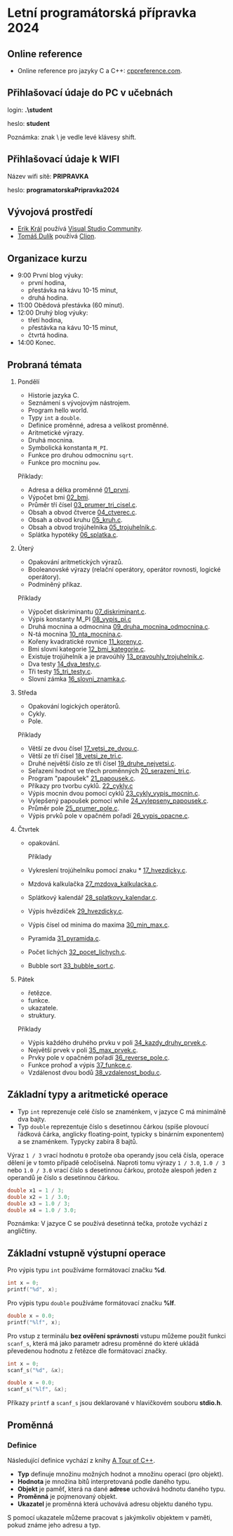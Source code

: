 # Letní programátorská přípravka 2024


## Online reference

- Online reference pro jazyky C a C++: [cppreference.com](https://en.cppreference.com/w/).

## Přihlašovací údaje do PC v učebnách

login: **.\student**

heslo: **student**

Poznámka: znak \ je vedle levé klávesy shift.

## Přihlašovací údaje k WIFI

Název wifi sítě: **PRIPRAVKA**

heslo: **programatorskaPripravka2024**

## Vývojová prostředí

- [Erik Král](https://fai.utb.cz/contacts/ing-et-ing-erik-kral-ph-d/) používá [Visual Studio Community](https://visualstudio.microsoft.com/vs/community/).
- [Tomáš Dulík](https://fai.utb.cz/contacts/ing-tomas-dulik-ph-d/) používá [Clion](https://www.jetbrains.com/clion/).

## Organizace kurzu

- 9:00 První blog výuky:
	- první hodina,
	- přestávka na kávu 10-15 minut,
	- druhá hodina.
- 11:00 Obědová přestávka (60 minut).
- 12:00 Druhý blog výuky:
	- třetí hodina,
	- přestávka na kávu 10-15 minut,
	- čtvrtá hodina.
- 14:00 Konec.

## Probraná témata

1. Pondělí
	- Historie jazyka C.
	- Seznámení s vývojovým nástrojem.
	- Program hello world.
	- Typy ```int``` a ```double```.
	- Definice proměnné, adresa a velikost proměnné.
	- Aritmetické výrazy.
	- Druhá mocnina.
	- Symbolická konstanta ```M_PI```.
	- Funkce pro druhou odmocninu ```sqrt```.
	- Funkce pro mocninu ```pow```.

	Příklady:	
	- Adresa a délka proměnné [01_prvni](src/01_prvni.c).
	- Výpočet bmi [02_bmi](src/02_bmi.c).
	- Průměr tří čísel [03_prumer_tri_cisel.c](src/03_prumer_tri_cisel.c).
	- Obsah a obvod čtverce [04_ctverec.c](src/04_ctverec.c).
	- Obsah a obvod kruhu [05_kruh.c](src/05_kruh.c).
	- Obsah a obvod trojúhelníka [05_trojuhelnik.c](src/05_trojuhelnik.c).
	- Splátka hypotéky [06_splatka.c](src/06_splatka.c). 


2. Úterý
	- Opakování aritmetických výrazů.
	- Booleanovské výrazy (relační operátory, operátor rovnosti, logické operátory).
	- Podmíněný příkaz.

 	Příklady
	- Výpočet diskriminantu [07_diskriminant.c](src/07_diskriminant.c).
 	- Výpis konstanty M_PI [08_vypis_pi.c](src/08_vypis_pi.c)
  	- Druhá mocnina a odmocnina [09_druha_mocnina_odmocnina.c](src/09_druha_mocnina_odmocnina.c).
   	- N-tá mocnina [10_nta_mocnina.c](src/10_nta_mocnina.c).
   	- Kořeny kvadratické rovnice [11_koreny.c](src/11_koreny.c).
   	- Bmi slovní kategorie [12_bmi_kategorie.c](src/12_bmi_kategorie.c).
   	- Existuje trojúhelník a je pravoúhlý [13_pravouhly_trojuhelnik.c](src/13_pravouhly_trojuhelnik.c).
   	- Dva testy [14_dva_testy.c](src/14_dva_testy.c).
   	- Tři testy [15_tri_testy.c](src/15_tri_testy.c).
   	- Slovní zámka [16_slovni_znamka.c](src/16_slovni_znamka.c).
3. Středa
	- Opakování logických operátorů.
 	- Cykly. 	
 	- Pole.

 	Příklady
	- Větší ze dvou čísel [17_vetsi_ze_dvou.c](src/17_vetsi_ze_dvou.c).
 	- Větší ze tří čísel [18_vetsi_ze_tri.c](src/18_vetsi_ze_tri.c).
  	- Druhé největší číslo ze tří čísel [19_druhe_nejvetsi.c](src/19_druhe_nejvetsi.c).
   	- Seřazení hodnot ve třech proměnných [20_serazeni_tri.c](src/20_serazeni_tri.c).
   	- Program "papoušek" [21_papousek.c](src/21_papousek.c).
   	- Příkazy pro tvorbu cyklů. [22_cykly.c](src/22_cykly.c)
   	- Výpis mocnin dvou pomocí cyklů [23_cykly_vypis_mocnin.c](src/23_cykly_vypis_mocnin.c).
   	- Vylepšený papoušek pomocí while [24_vylepseny_papousek.c](src/24_vylepseny_papousek.c).
   	- Průměr pole [25_prumer_pole.c](src/25_prumer_pole.c).
   	- Výpis prvků pole v opačném pořadí [26_vypis_opacne.c](src/26_vypis_opacne.c).
   	  
4. Čtvrtek
   	- opakování.

      	Příklady
   	- Vykreslení trojúhelníku pomocí znaku * [17_hvezdicky.c](src/17_hvezdicky.c).
   	- Mzdová kalkulačka [27_mzdova_kalkulacka.c](src/27_mzdova_kalkulacka.c).
   	- Splátkový kalendář [28_splatkovy_kalendar.c](src/28_splatkovy_kalendar.c).
   	- Výpis hvězdiček [29_hvezdicky.c](src/29_hvezdicky.c).
   	- Výpis čísel od minima do maxima [30_min_max.c](src/30_min_max.c).
   	- Pyramida [31_pyramida.c](src/31_pyramida.c).
   	- Počet lichých [32_pocet_lichych.c](src/32_pocet_lichych.c).
   	- Bubble sort [33_bubble_sort.c](src/33_bubble_sort.c).
5. Pátek
   	- řetězce.
   	- funkce.
   	- ukazatele.
   	- struktury.
  
   	Příklady
   	- Výpis každého druhého prvku v poli [34_kazdy_druhy_prvek.c](src/34_kazdy_druhy_prvek.c).
   	- Největší prvek v poli [35_max_prvek.c](src/35_max_prvek.c).
   	- Prvky pole v opačném pořadí [36_reverse_pole.c](src/36_reverse_pole.c).
   	- Funkce prohoď a výpis [37_funkce.c](src/37_funkce.c).
   	- Vzdálenost dvou bodů [38_vzdalenost_bodu.c](src/38_vzdalenost_bodu.c).
   	    
## Základní typy a aritmetické operace

- Typ ```int``` reprezenuje celé číslo se znaménkem, v jazyce C má minimálně dva bajty.
- Typ ```double``` reprezentuje číslo s desetinnou čárkou (spíše plovoucí řádková čárka, anglicky floating-point, typicky s binárním exponentem) a se znaménkem. Typycky zabíra 8 bajtů.
  
Výraz ```1 / 3``` vrací hodnotu ```0``` protože oba operandy jsou celá čísla, operace dělení je v tomto případě celočíselná.
Naproti tomu výrazy ```1 / 3.0```, ```1.0 / 3``` nebo ```1.0 / 3.0``` vrací číslo s desetinnou čárkou, protože alespoň jeden z operandů je číslo s desetinnou čárkou.

```c
double x1 = 1 / 3;
double x2 = 1 / 3.0;
double x3 = 1.0 / 3;
double x4 = 1.0 / 3.0;
```

Poznámka: V jazyce C se používá desetinná tečka, protože vychází z angličtiny.

## Základní vstupně výstupní operace

Pro výpis typu ```int``` používáme formátovací značku **%d**.

```c
int x = 0;
printf("%d", x);
```

Pro výpis typu ```double``` používáme formátovací značku **%lf**.

```c
double x = 0.0;
printf("%lf", x);
```

Pro vstup z terminálu **bez ověření správnosti** vstupu můžeme použít funkci ```scanf_s```, která má jako parametr adresu proměnné do které ukládá převedenou hodnotu z řetězce dle formátovací značky.

```c
int x = 0;
scanf_s("%d", &x);
```

```c
double x = 0.0;
scanf_s("%lf", &x);
```

Příkazy ```printf``` a ```scanf_s``` jsou deklarované v hlavičkovém souboru **stdio.h**.

## Proměnná

### Definice

Následující definice vychází z knihy [A Tour of C++](https://www.stroustrup.com/tour3.html).

- **Typ** definuje množinu možných hodnot a množinu operací (pro objekt).
- **Hodnota** je množina bitů interpretovaná podle daného typu.
- **Objekt** je paměť, která na dané **adrese** uchovává hodnotu daného typu.
- **Proměnná** je pojmenovaný objekt.
- **Ukazatel** je proměnná která uchovává adresu objektu daného typu.

S pomocí ukazatele můžeme pracovat s jakýmkoliv objektem v paměti, pokud známe jeho adresu a typ.



